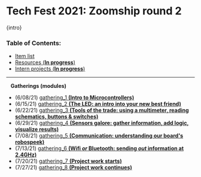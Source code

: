 # Tech Fest 2021: Zoomship round 2

{intro}

### Table of Contents:

- [Item list](https://github.com/practicaltech/TechFest/blob/master/2021/TechFest2021_ItemList.md)
- [Resources (**In progress**)](https://github.com/practicaltech/TechFest/blob/master/2021/Resources.md)
- [Intern projects (**In progress**)](https://github.com/practicaltech/TechFest/blob/master/2021/intern_projects/submitted_ideas.md)
-----------------------------
&nbsp;&nbsp; **Gatherings (modules)**
- (6/08/21) [gathering_1 **(Intro to Microcontrollers)**](https://github.com/practicaltech/TechFest/tree/master/2021/gathering_1)
- (6/15/21) [gathering_2 **(The LED: an intro into your new best friend)**](https://github.com/practicaltech/TechFest/tree/master/2021/gathering_2)
- (6/22/21) [gathering_3 **(Tools of the trade: using a multimeter, reading schematics, buttons & switches)**](https://github.com/practicaltech/TechFest/tree/master/2021/gathering_3)
- (6/29/21) [gathering_4 **(Sensors galore: gather information, add logic, visualize results)**](https://github.com/practicaltech/TechFest/tree/master/2021/gathering_4)
- (7/08/21) [gathering_5 **(Communication: understanding our board's robospeek)**](https://github.com/practicaltech/TechFest/blob/master/2021/gathering_5)
- (7/13/21) [gathering_6 **(Wifi *or* Bluetooth: sending *out* information at 2.4GHz)**](https://github.com/practicaltech/TechFest/blob/master/2021/gathering_6)
- (7/20/21) [gathering_7 **(Project work starts)**]()
- (7/27/21) [gathering_8 **(Project work continues)**]()
